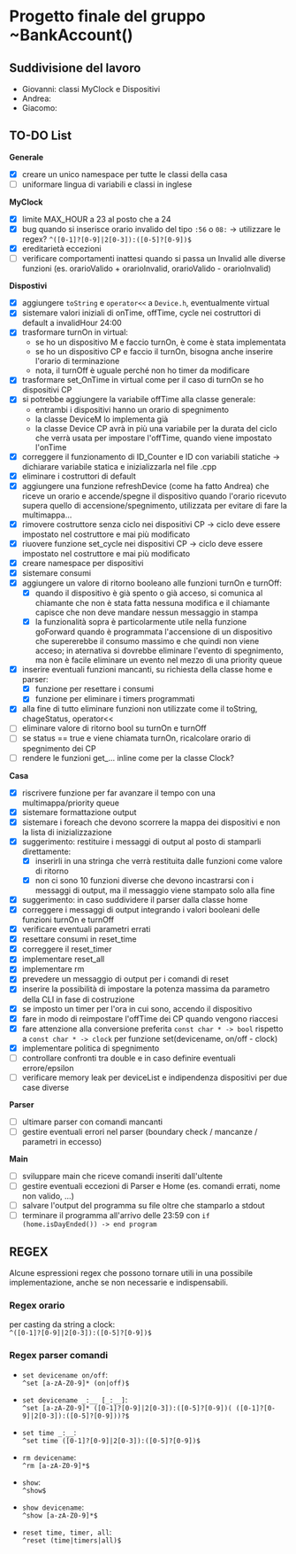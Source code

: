 # Progetto finale del gruppo ~BankAccount()
## Suddivisione del lavoro
- Giovanni: classi MyClock e Dispositivi
- Andrea:
- Giacomo:

## TO-DO List
**Generale**
- [x] creare un unico namespace per tutte le classi della casa
- [ ] uniformare lingua di variabili e classi in inglese

**MyClock**
- [x] limite MAX_HOUR a 23 al posto che a 24
- [x] bug quando si inserisce orario invalido del tipo ``:56`` o ``08:`` -> utilizzare le regex? ``^([0-1]?[0-9]|2[0-3]):([0-5]?[0-9])$``
- [x] ereditarietà eccezioni
- [ ] verificare comportamenti inattesi quando si passa un Invalid alle diverse funzioni (es. orarioValido + orarioInvalid, orarioValido - orarioInvalid)

**Dispostivi**
- [x] aggiungere ``toString`` e ``operator<<`` a ``Device.h``, eventualmente virtual
- [x] sistemare valori iniziali di onTime, offTime, cycle nei costruttori di default a invalidHour 24:00
- [x] trasformare turnOn in virtual:
  - se ho un dispositivo M e faccio turnOn, è come è stata implementata
  - se ho un dispositivo CP e faccio il turnOn, bisogna anche inserire l'orario di terminazione
  - nota, il turnOff è uguale perché non ho timer da modificare
- [x] trasformare set_OnTime in virtual come per il caso di turnOn se ho dispositivi CP
- [x] si potrebbe aggiungere la variabile offTime alla classe generale:
  - entrambi i dispositivi hanno un orario di spegnimento
  - la classe DeviceM lo implementa già
  - la classe Device CP avrà in più una variabile per la durata del ciclo che verrà usata per impostare l'offTime, quando viene impostato l'onTime
- [x] correggere il funzionamento di ID_Counter e ID con variabili statiche -> dichiarare variabile statica e inizializzarla nel file .cpp
- [x] eliminare i costruttori di default
- [x] aggiungere una funzione refreshDevice (come ha fatto Andrea) che riceve un orario e accende/spegne il dispositivo quando l'orario ricevuto supera quello di accensione/spegnimento, utilizzata per evitare di fare la multimappa...
- [x] rimovere costruttore senza ciclo nei dispositivi CP -> ciclo deve essere impostato nel costruttore e mai più modificato
- [x] riuovere funzione set_cycle nei dispositivi CP -> ciclo deve essere impostato nel costruttore e mai più modificato
- [x] creare namespace per dispositivi
- [x] sistemare consumi
- [x] aggiungere un valore di ritorno booleano alle funzioni turnOn e turnOff:
  - [x] quando il dispositivo è già spento o già acceso, si comunica al chiamante che non è stata fatta nessuna modifica e il chiamante capisce che non deve mandare nessun messaggio in stampa
  - [x] la funzionalità sopra è particolarmente utile nella funzione goForward quando è programmata l'accensione di un dispositivo che supererebbe il consumo massimo e che quindi non viene acceso; in aternativa si dovrebbe eliminare l'evento di spegnimento, ma non è facile eliminare un evento nel mezzo di una priority queue
- [x] inserire eventuali funzioni mancanti, su richiesta della classe home e parser:
  - [x] funzione per resettare i consumi
  - [x] funzione per eliminare i timers programmati
- [x] alla fine di tutto eliminare funzioni non utilizzate come il toString, chageStatus, operator<<
- [ ] eliminare valore di ritorno bool su turnOn e turnOff
- [ ] se status == true e viene chiamata turnOn, ricalcolare orario di spegnimento dei CP
- [ ] rendere le funzioni get_... inline come per la classe Clock?

**Casa**
- [x] riscrivere funzione per far avanzare il tempo con una multimappa/priority queue
- [x] sistemare formattazione output
- [x] sistemare i foreach che devono scorrere la mappa dei dispositivi e non la lista di inizializzazione
- [x] suggerimento: restituire i messaggi di output al posto di stamparli direttamente:
  - [x] inserirli in una stringa che verrà restituita dalle funzioni come valore di ritorno
  - [x] non ci sono 10 funzioni diverse che devono incastrarsi con i messaggi di output, ma il messaggio viene stampato solo alla fine
- [x] suggerimento: in caso suddividere il parser dalla classe home
- [x] correggere i messaggi di output integrando i valori booleani delle funzioni turnOn e turnOff
- [x] verificare eventuali parametri errati
- [x] resettare consumi in reset_time
- [x] correggere il reset_timer
- [x] implementare reset_all
- [x] implementare rm
- [x] prevedere un messaggio di output per i comandi di reset
- [x] inserire la possibilità di impostare la potenza massima da parametro della CLI in fase di costruzione
- [x] se imposto un timer per l'ora in cui sono, accendo il dispositivo
- [x] fare in modo di reimpostare l'offTime dei CP quando vengono riaccesi
- [x] fare attenzione alla conversione preferita ``const char * -> bool`` rispetto a ``const char * -> clock`` per funzione set(devicename, on/off - clock)
- [x] implementare politica di spegnimento
- [ ] controllare confronti tra double e in caso definire eventuali errore/epsilon
- [ ] verificare memory leak per deviceList e indipendenza dispositivi per due case diverse

**Parser**
- [ ] ultimare parser con comandi mancanti
- [ ] gestire eventuali errori nel parser (boundary check / mancanze / parametri in eccesso)

**Main**
- [ ] sviluppare main che riceve comandi inseriti dall'ultente
- [ ] gestire eventuali eccezioni di Parser e Home (es. comandi errati, nome non valido, ...)
- [ ] salvare l'output del programma su file oltre che stamparlo a stdout
- [ ] terminare il programma all'arrivo delle 23:59 con ``if (home.isDayEnded()) -> end program``

## REGEX
Alcune espressioni regex che possono tornare utili in una possibile implementazione, anche se non necessarie e indispensabili.

### Regex orario
per casting da string a clock: \
``^([0-1]?[0-9]|2[0-3]):([0-5]?[0-9])$``

### Regex parser comandi
- ``set devicename on/off``: \
``^set [a-zA-Z0-9]* (on|off)$``

- ``set devicename _:__ [_:__]``: \
``^set [a-zA-Z0-9]* ([0-1]?[0-9]|2[0-3]):([0-5]?[0-9])( ([0-1]?[0-9]|2[0-3]):([0-5]?[0-9]))?$``

- ``set time _:__``: \
``^set time ([0-1]?[0-9]|2[0-3]):([0-5]?[0-9])$``

- ``rm devicename``: \
``^rm [a-zA-Z0-9]*$``

- ``show``: \
``^show$``

- ``show devicename``: \
``^show [a-zA-Z0-9]*$``

- ``reset time, timer, all``: \
``^reset (time|timers|all)$``

